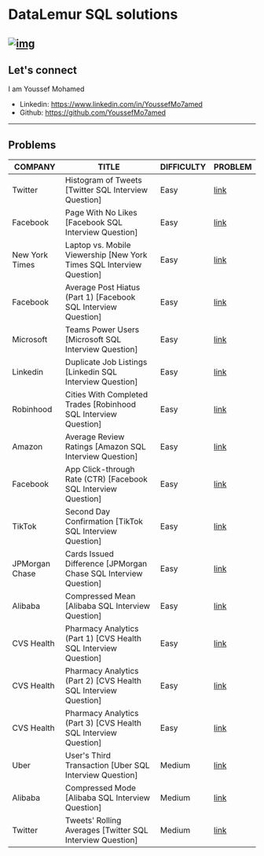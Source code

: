 # DataLemur SQL solutions

[![img](https://datalemur.com/_next/image?url=%2Flogo.png&w=256&q=75)](https://datalemur.com?referralCode=256wYou1)
---

## Let's connect

I am Youssef Mohamed

- Linkedin: <https://www.linkedin.com/in/YoussefMo7amed>
- Github: <https://github.com/YoussefMo7amed>

----

## Problems

COMPANY|TITLE|DIFFICULTY|PROBLEM|
---|---|---|---|
Twitter|Histogram of Tweets [Twitter SQL Interview Question]|Easy|[link](problems/Histogram%20of%20Tweets%20[Twitter%20SQL%20Interview%20Question].md)|
Facebook|Page With No Likes [Facebook SQL Interview Question]|Easy|[link](problems/Page%20With%20No%20Likes%20[Facebook%20SQL%20Interview%20Question].md)|
New York Times|Laptop vs. Mobile Viewership [New York Times SQL Interview Question]|Easy|[link](problems/Laptop%20vs.%20Mobile%20Viewership%20[New%20York%20Times%20SQL%20Interview%20Question].md)|
Facebook|Average Post Hiatus (Part 1) [Facebook SQL Interview Question]|Easy|[link](problems/Average%20Post%20Hiatus%20(Part%201)%20[Facebook%20SQL%20Interview%20Question].md)|
Microsoft|Teams Power Users [Microsoft SQL Interview Question]|Easy|[link](problems/Teams%20Power%20Users%20[Microsoft%20SQL%20Interview%20Question].md)|
Linkedin|Duplicate Job Listings [Linkedin SQL Interview Question]|Easy|[link](problems/Duplicate%20Job%20Listings%20[Linkedin%20SQL%20Interview%20Question].md)|
Robinhood|Cities With Completed Trades [Robinhood SQL Interview Question]|Easy|[link](problems/Cities%20With%20Completed%20Trades%20[Robinhood%20SQL%20Interview%20Question].md)|
Amazon|Average Review Ratings [Amazon SQL Interview Question]|Easy|[link](problems/Average%20Review%20Ratings%20[Amazon%20SQL%20Interview%20Question].md)|
Facebook|App Click-through Rate (CTR) [Facebook SQL Interview Question]|Easy|[link](problems/App%20Click-through%20Rate%20(CTR)%20[Facebook%20SQL%20Interview%20Question].md)|
TikTok|Second Day Confirmation [TikTok SQL Interview Question]|Easy|[link](problems/Second%20Day%20Confirmation%20[TikTok%20SQL%20Interview%20Question].md)|
JPMorgan Chase|Cards Issued Difference [JPMorgan Chase SQL Interview Question]|Easy|[link](problems/Cards%20Issued%20Difference%20[JPMorgan%20Chase%20SQL%20Interview%20Question].md)|
Alibaba|Compressed Mean [Alibaba SQL Interview Question]|Easy|[link](problems/Compressed%20Mean%20[Alibaba%20SQL%20Interview%20Question].md)|
CVS Health|Pharmacy Analytics (Part 1) [CVS Health SQL Interview Question]|Easy|[link](problems/Pharmacy%20Analytics%20(Part%201)%20[CVS%20Health%20SQL%20Interview%20Question].md)|
CVS Health|Pharmacy Analytics (Part 2) [CVS Health SQL Interview Question]|Easy|[link](problems/Pharmacy%20Analytics%20(Part%202)%20[CVS%20Health%20SQL%20Interview%20Question].md)|
CVS Health|Pharmacy Analytics (Part 3) [CVS Health SQL Interview Question]|Easy|[link](problems/Pharmacy%20Analytics%20(Part%203)%20[CVS%20Health%20SQL%20Interview%20Question].md)|
Uber|User's Third Transaction [Uber SQL Interview Question]|Medium|[link](problems/User's%20Third%20Transaction%20[Uber%20SQL%20Interview%20Question].md)|
Alibaba|Compressed Mode [Alibaba SQL Interview Question]|Medium|[link](problems/Compressed%20Mode%20[Alibaba%20SQL%20Interview%20Question].md)|
Twitter|Tweets' Rolling Averages [Twitter SQL Interview Question]|Medium|[link](problems/Tweets'%20Rolling%20Averages%20[Twitter%20SQL%20Interview%20Question].md)|
